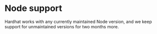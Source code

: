 # Node support

Hardhat works with any currently maintained Node version, and we keep support for
unmaintained versions for two months more.
